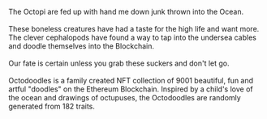 The Octopi are fed up with hand me down junk thrown into the Ocean. <br />
<br />
These boneless creatures have had a taste for the high life and want more. <br />
The clever cephalopods have found a way to tap into the undersea cables and doodle themselves into the Blockchain. <br />
<br />
Our fate is certain unless you grab these suckers and don't let go. <br />
<br />
Octodoodles is a family created NFT collection of 9001 beautiful, fun and artful "doodles" on the Ethereum Blockchain. Inspired by a child's love of the ocean and drawings of octupuses, the Octodoodles are randomly generated from 182 traits.
